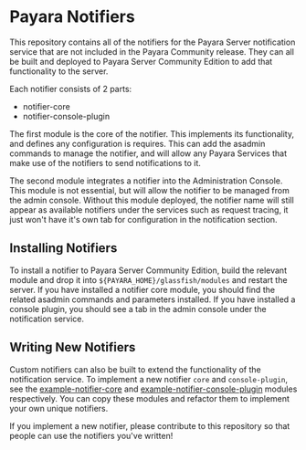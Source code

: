 # Payara Notifiers

This repository contains all of the notifiers for the Payara Server notification service that are not included in the Payara Community release. They can all be built and deployed to Payara Server Community Edition to add that functionality to the server.

Each notifier consists of 2 parts:

- notifier-core
- notifier-console-plugin

The first module is the core of the notifier. This implements its functionality, and defines any configuration is requires. This can add the asadmin commands to manage the notifier, and will allow any Payara Services that make use of the notifiers to send notifications to it.

The second module integrates a notifier into the Administration Console. This module is not essential, but will allow the notifier to be managed from the admin console. Without this module deployed, the notifier name will still appear as available notifiers under the services such as request tracing, it just won't have it's own tab for configuration in the notification section.

## Installing Notifiers

To install a notifier to Payara Server Community Edition, build the relevant module and drop it into `${PAYARA_HOME}/glassfish/modules` and restart the server. If you have installed a notifier core module, you should find the related asadmin commands and parameters installed. If you have installed a console plugin, you should see a tab in the admin console under the notification service.

## Writing New Notifiers

Custom notifiers can also be built to extend the functionality of the notification service. To implement a new notifier `core` and `console-plugin`, see the [example-notifier-core](./example-notifier-core) and [example-notifier-console-plugin](./example-notifier-console-plugin) modules respectively. You can copy these modules and refactor them to implement your own unique notifiers.

If you implement a new notifier, please contribute to this repository so that people can use the notifiers you've written!
